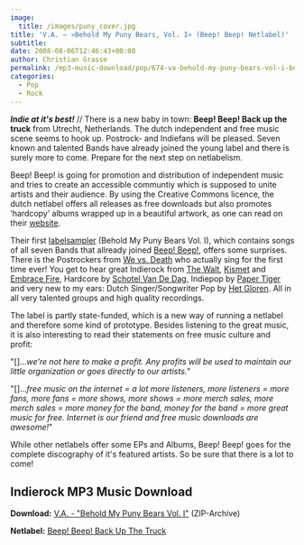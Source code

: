 ```yaml
---
image:
  title: /images/puny_cover.jpg
title: 'V.A. – »Behold My Puny Bears, Vol. I« (Beep! Beep! Netlabel)'
subtitle: 
date: 2008-08-06T12:46:43+00:00
author: Christian Grasse
permalink: /mp3-music-download/pop/674-va-behold-my-puny-bears-vol-i-beep-beep-netlabel
categories:
  - Pop
  - Rock
---
```

***Indie at it's best!*** // There is a new baby in town: **Beep! Beep! Back up the truck** from Utrecht, Netherlands. The dutch independent and free music scene seems to hook up. Postrock- and Indiefans will be pleased. Seven known and talented Bands have already joined the young label and there is surely more to come. Prepare for the next step on netlabelism. <!--more-->

Beep! Beep! is going for promotion and distribution of independent music and tries to create an accessible communtiy which is supposed to unite artists and their audience. By using the Creative Commons licence, the dutch netlabel offers all releases as free downloads but also promotes ‘hardcopy’ albums wrapped up in a beautiful artwork, as one can read on their [website](http://beepbeep.nl).

Their first [labelsampler](http://www.beepbeep.nl/music/) (Behold My Puny Bears Vol. I), which contains songs of all seven Bands that allready joined [Beep! Beep!](http://www.beepbeep.nl/), offers some surprises. There is the Postrockers from [We vs. Death](http://www.beepbeep.nl/bands/we-vs-death/profile) who actually sing for the first time ever! You get to hear great Indierock from [The Walt](http://www.beepbeep.nl/bands/the-walt/profile), [Kismet](http://www.beepbeep.nl/bands/kismet/profile) and [Embrace Fire](http://www.beepbeep.nl/bands/embrace-fire/profile/), Hardcore by [Schotel Van De Dag](http://www.beepbeep.nl/bands/schotel-van-de-dag/profile/), Indiepop by [Paper Tiger](http://www.beepbeep.nl/bands/paper-tiger/profile/) and very new to my ears: Dutch Singer/Songwriter Pop by [Het Gloren](http://www.beepbeep.nl/bands/het-gloren/profile/). All in all very talented groups and high quality recordings.

The label is partly state-funded, which is a new way of running a netlabel and therefore some kind of prototype. Besides listening to the great music, it is also interesting to read their statements on free music culture and profit:

"[]..._we’re not here to make a profit. Any profits will be used to maintain our little organization or goes directly to our artists."_

"[]..._free music on the internet = a lot more listeners, more listeners = more fans, more fans = more shows, more shows = more merch sales, more merch sales = more money for the band, money for the band = more great music for free. Internet is our friend and free music downloads are awesome!_"

While other netlabels offer some EPs and Albums, Beep! Beep! goes for the complete discography of it's featured artists. So be sure that there is a lot to come!

## Indierock MP3 Music Download

**Download:** [V.A. - "Behold My Puny Bears Vol. I"](http://www.beepbeep.nl/wp-content/music/beepbeep/behold/behold%20my%20puny%20bears.rar) (ZIP-Archive)
  
**Netlabel:** [Beep! Beep! Back Up The Truck](http://www.beepbeep.nl/music/)